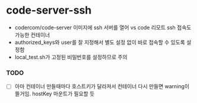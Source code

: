 # code-server-ssh
- codercom/code-server 이미지에 ssh 서버를 열어 vs code 리모트 ssh 접속도 가능한 컨테이너
- authorized_keys와 user를 잘 지정해서 별도 설정 없이 바로 접속할 수 있도록 설정함
- local_test.sh가 고정된 비밀번호를 설정하므로 주의

### TODO
- [ ] 아마 컨테이너 만들때마다 호스트키가 달라져서 컨테이너 다시 만들면 warning이 뜰거임. hostKey 마운트가 필요할 듯
